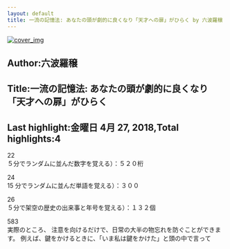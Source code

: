 ```yaml
---
layout: default
title: 一流の記憶法: あなたの頭が劇的に良くなり「天才への扉」がひらく by 六波羅穣
---
```


[![cover_img](http://images-jp.amazon.com/images/P/B01NASR4WE.09.MZZZZZZZ.jpg)](https://www.amazon.co.jp/dp/B01NASR4WE)  
## Author:六波羅穣  
## Title:一流の記憶法: あなたの頭が劇的に良くなり「天才への扉」がひらく  
## Last highlight:金曜日 4月 27, 2018,Total highlights:4  
  
22  
５分でランダムに並んだ数字を覚える）：５２０桁  
  
24  
15 分でランダムに並んだ単語を覚える）：３００  
  
26  
５分で架空の歴史の出来事と年号を覚える）：１３２個  
  
583  
実際のところ、 注意を向けるだけで、日常の大半の物忘れを防ぐことができます。 例えば、鍵をかけるときに、「いま私は鍵をかけた」と頭の中で言って  